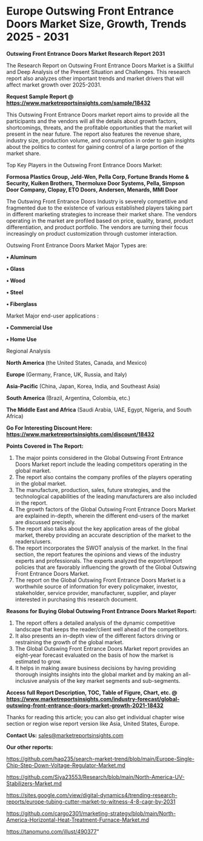 # Europe Outswing Front Entrance Doors Market Size, Growth, Trends 2025 - 2031

<strong>Outswing Front Entrance Doors Market Research Report 2031</strong>

The Research Report on Outswing Front Entrance Doors Market is a Skillful and Deep Analysis of the Present Situation and Challenges. This research report also analyzes other important trends and market drivers that will affect market growth over 2025-2031.

<strong>Request Sample Report @ <a href=https://www.marketreportsinsights.com/sample/18432>https://www.marketreportsinsights.com/sample/18432</a></strong>

This Outswing Front Entrance Doors market report aims to provide all the participants and the vendors will all the details about growth factors, shortcomings, threats, and the profitable opportunities that the market will present in the near future. The report also features the revenue share, industry size, production volume, and consumption in order to gain insights about the politics to contest for gaining control of a large portion of the market share.

Top Key Players in the Outswing Front Entrance Doors Market:

<strong>Formosa Plastics Group, Jeld-Wen, Pella Corp, Fortune Brands Home & Security, Kuiken Brothers, Thermoluxe Door Systems, Pella, Simpson Door Company, Clopay, ETO Doors, Andersen, Menards, MMI Door</strong>

The Outswing Front Entrance Doors Industry is severely competitive and fragmented due to the existence of various established players taking part in different marketing strategies to increase their market share. The vendors operating in the market are profiled based on price, quality, brand, product differentiation, and product portfolio. The vendors are turning their focus increasingly on product customization through customer interaction.

Outswing Front Entrance Doors Market Major Types are:

<strong>• Aluminum

• Glass

• Wood

• Steel

• Fiberglass</strong>

Market Major end-user applications :

<strong>• Commercial Use

• Home Use</strong>

Regional Analysis

</u><strong><b>North America</b></strong> (the United States, Canada, and Mexico)

<strong><b>Europe </b></strong>(Germany, France, UK, Russia, and Italy)

<strong><b>Asia-Pacific</b></strong> (China, Japan, Korea, India, and Southeast Asia)

<strong><b>South America</b></strong> (Brazil, Argentina, Colombia, etc.)

<strong><b>The Middle East and Africa</b></strong> (Saudi Arabia, UAE, Egypt, Nigeria, and South Africa)

<strong>Go For Interesting Discount Here: <a href=https://www.marketreportsinsights.com/discount/18432>https://www.marketreportsinsights.com/discount/18432</a></strong>

<strong>Points Covered in The Report:</strong>
<ol>
  <li>The major points considered in the Global Outswing Front Entrance Doors Market report include the leading competitors operating in the global market.</li>
  <li>The report also contains the company profiles of the players operating in the global market.</li>
  <li>The manufacture, production, sales, future strategies, and the technological capabilities of the leading manufacturers are also included in the report.</li>
  <li>The growth factors of the Global Outswing Front Entrance Doors Market are explained in-depth, wherein the different end-users of the market are discussed precisely.</li>
  <li>The report also talks about the key application areas of the global market, thereby providing an accurate description of the market to the readers/users.</li>
  <li>The report incorporates the SWOT analysis of the market. In the final section, the report features the opinions and views of the industry experts and professionals. The experts analyzed the export/import policies that are favorably influencing the growth of the Global Outswing Front Entrance Doors Market.</li>
  <li>The report on the Global Outswing Front Entrance Doors Market is a worthwhile source of information for every policymaker, investor, stakeholder, service provider, manufacturer, supplier, and player interested in purchasing this research document.</li>
</ol>
<strong>Reasons for Buying Global Outswing Front Entrance Doors Market Report:</strong>

<ol>
  <li>The report offers a detailed analysis of the dynamic competitive landscape that keeps the reader/client well ahead of the competitors.</li>
  <li>It also presents an in-depth view of the different factors driving or restraining the growth of the global market.</li>
  <li>The Global Outswing Front Entrance Doors Market report provides an eight-year forecast evaluated on the basis of how the market is estimated to grow.</li>
  <li>It helps in making aware business decisions by having providing thorough insights insights into the global market and by making an all-inclusive analysis of the key market segments and sub-segments.</li>
</ol>
<strong>Access full Report Description, TOC, Table of Figure, Chart, etc. @ <a href=https://www.marketreportsinsights.com/industry-forecast/global-outswing-front-entrance-doors-market-growth-2021-18432>https://www.marketreportsinsights.com/industry-forecast/global-outswing-front-entrance-doors-market-growth-2021-18432</a></strong>


Thanks for reading this article; you can also get individual chapter wise section or region wise report version like Asia, United States, Europe.

<strong>Contact Us:</strong>
sales@marketreportsinsights.com

<strong>Our other reports:</strong>

<a href=https://github.com/haq235/search-market-trend/blob/main/Europe-Single-Chip-Step-Down-Voltage-Regulator-Market.md>https://github.com/haq235/search-market-trend/blob/main/Europe-Single-Chip-Step-Down-Voltage-Regulator-Market.md</a>

<a href=https://github.com/Siya23553/Research/blob/main/North-America-UV-Stabilizers-Market.md>https://github.com/Siya23553/Research/blob/main/North-America-UV-Stabilizers-Market.md</a>

<a href=https://sites.google.com/view/digital-dynamics4/trending-research-reports/europe-tubing-cutter-market-to-witness-4-8-cagr-by-2031>https://sites.google.com/view/digital-dynamics4/trending-research-reports/europe-tubing-cutter-market-to-witness-4-8-cagr-by-2031</a>

<a href=https://github.com/cargo2301/marketing-strategy/blob/main/North-America-Horizontal-Heat-Treatment-Furnace-Market.md>https://github.com/cargo2301/marketing-strategy/blob/main/North-America-Horizontal-Heat-Treatment-Furnace-Market.md</a>

<a href=https://tanomuno.com/illust/490377>https://tanomuno.com/illust/490377</a>"
